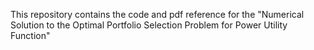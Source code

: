This repository contains the code and pdf reference for the "Numerical Solution to the Optimal Portfolio Selection Problem for Power Utility Function"
